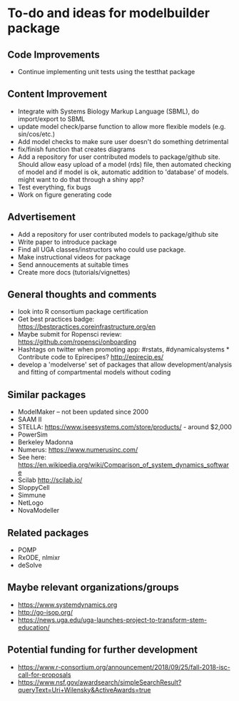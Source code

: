 # To-do and ideas for modelbuilder package

## Code Improvements
* Continue implementing unit tests using the testthat package

## Content Improvement
* Integrate with Systems Biology Markup Language (SBML), do import/export to SBML 
* update model check/parse function to allow more flexible models (e.g. sin/cos/etc.)
* Add model checks to make sure user doesn't do something detrimental
* fix/finish function that creates diagrams
* Add a repository for user contributed models to package/github site. Should allow easy upload of a model (rds) file, then automated checking of model and if model is ok, automatic addition to 'database' of models. might want to do that through a shiny app? 
* Test everything, fix bugs
* Work on figure generating code


## Advertisement
* Add a repository for user contributed models to package/github site
* Write paper to introduce package
* Find all UGA classes/instructors who could use package.
* Make instructional videos for package
* Send annoucements at suitable times
* Create more docs (tutorials/vignettes)

## General thoughts and comments
* look into R consortium package certification
* Get best practices badge: https://bestpractices.coreinfrastructure.org/en
* Maybe submit for Ropensci review: https://github.com/ropensci/onboarding
* Hashtags on twitter when promoting app: #rstats, #dynamicalsystems * Contribute code to Epirecipes? http://epirecip.es/
* develop a 'modelverse' set of packages that allow development/analysis and fitting of compartmental models without coding

## Similar packages
* ModelMaker – not been updated since 2000
* SAAM II
* STELLA: https://www.iseesystems.com/store/products/ - around $2,000
* PowerSim
* Berkeley Madonna
* Numerus: https://www.numerusinc.com/
* See here: https://en.wikipedia.org/wiki/Comparison_of_system_dynamics_software
* Scilab http://scilab.io/
* SloppyCell
* Simmune
* NetLogo
* NovaModeller

## Related packages
* POMP
* RxODE, nlmixr
* deSolve

## Maybe relevant organizations/groups
* https://www.systemdynamics.org
* http://go-isop.org/
* https://news.uga.edu/uga-launches-project-to-transform-stem-education/

## Potential funding for further development
* https://www.r-consortium.org/announcement/2018/09/25/fall-2018-isc-call-for-proposals
* https://www.nsf.gov/awardsearch/simpleSearchResult?queryText=Uri+Wilensky&ActiveAwards=true